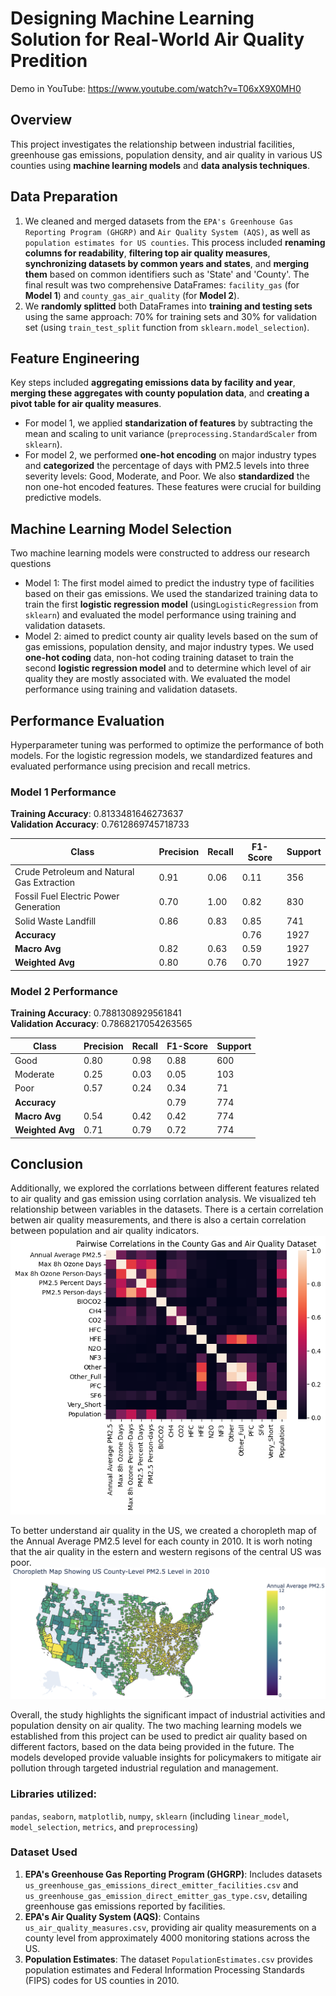 # Designing Machine Learning Solution for Real-World Air Quality Predition
Demo in YouTube: https://www.youtube.com/watch?v=T06xX9X0MH0 

## Overview
This project investigates the relationship between industrial facilities, greenhouse gas emissions, population density, and air quality in various US counties using **machine learning models** and **data analysis techniques**. 

## Data Preparation
1. We cleaned and merged datasets from the `EPA's Greenhouse Gas Reporting Program (GHGRP)` and `Air Quality System (AQS)`, as well as `population estimates for US counties`. This process included **renaming columns for readability**, **filtering top air quality measures**, **synchronizing datasets by common years and states**, and **merging them** based on common identifiers such as 'State' and 'County'. The final result was two comprehensive DataFrames: `facility_gas` (for **Model 1**) and `county_gas_air_quality` (for **Model 2**).
2. We **randomly splitted** both DataFrames into **training and testing sets** using the same approach: 70% for training sets and 30% for validation set (using `train_test_split` function from `sklearn.model_selection`).

## Feature Engineering
 Key steps included **aggregating emissions data by facility and year**, **merging these aggregates with county population data**, and **creating a pivot table for air quality measures**. 
 - For model 1, we applied **standarization of features** by subtracting the mean and scaling to unit variance (`preprocessing.StandardScaler` from `sklearn`). 
 - For model 2, we performed **one-hot encoding** on major industry types and **categorized** the percentage of days with PM2.5 levels into three severity levels: Good, Moderate, and Poor. We also **standardized** the non one-hot encoded features. 
 These features were crucial for building predictive models.

## Machine Learning Model Selection
Two machine learning models were constructed to address our research questions
- Model 1: The first model aimed to predict the industry type of facilities based on their gas emissions. We used the standarized training data to train the first **logistic regression model** (using`LogisticRegression` from `sklearn`) and evaluated the model performance using training and validation datasets. 
- Model 2: aimed to predict county air quality levels based on the sum of gas emissions, population density, and major industry types. We used **one-hot coding** data, non-hot coding training dataset to train the second **logistic regression model** and to determine which level of air quality they are mostly associated with. We evaluated the model performance using training and validation datasets.

## Performance Evaluation
Hyperparameter tuning was performed to optimize the performance of both models. For the logistic regression models, we standardized features and evaluated performance using precision and recall metrics. 
### Model 1 Performance
**Training Accuracy**: 0.8133481646273637  
**Validation Accuracy**: 0.7612869745718733

| Class                                  | Precision | Recall | F1-Score | Support |
|----------------------------------------|-----------|--------|----------|---------|
| Crude Petroleum and Natural Gas Extraction | 0.91      | 0.06   | 0.11     | 356     |
| Fossil Fuel Electric Power Generation   | 0.70      | 1.00   | 0.82     | 830     |
| Solid Waste Landfill                    | 0.86      | 0.83   | 0.85     | 741     |
| **Accuracy**                            |           |        | 0.76     | 1927    |
| **Macro Avg**                           | 0.82      | 0.63   | 0.59     | 1927    |
| **Weighted Avg**                        | 0.80      | 0.76   | 0.70     | 1927    |

### Model 2 Performance
**Training Accuracy**: 0.7881308929561841  
**Validation Accuracy**: 0.7868217054263565

| Class      | Precision | Recall | F1-Score | Support |
|------------|-----------|--------|----------|---------|
| Good       | 0.80      | 0.98   | 0.88     | 600     |
| Moderate   | 0.25      | 0.03   | 0.05     | 103     |
| Poor       | 0.57      | 0.24   | 0.34     | 71      |
| **Accuracy**   |           |        | 0.79     | 774     |
| **Macro Avg**  | 0.54      | 0.42   | 0.42     | 774     |
| **Weighted Avg** | 0.71      | 0.79   | 0.72     | 774     |

## Conclusion
Additionally, we explored the corrlations between different features related to air quality and gas emission using corrlation analysis. We visualized teh relationship between variables in the datasets. There is a certain correlation betwen air quality measurements, and there is also a certain correlation between population and air quality indicators. 
![pairwise correlation in county_gas_air_quality](figures/Figure7.png)

To better understand air quality in the US, we created a choropleth map of the Annual Average PM2.5 level for each county in 2010. It is worh noting that the air quality in the estern and western regisons of the central US was poor. 
![Distribution of air quality in each county of US in 2010](figures/Figure5.png)

Overall, the study highlights the significant impact of industrial activities and population density on air quality. The two maching learning models we established from this project can be used to predict air quality based on different factors, based on the data being provided in the future. The models developed provide valuable insights for policymakers to mitigate air pollution through targeted industrial regulation and management.

### Libraries utilized: 
`pandas`, `seaborn`, `matplotlib`, `numpy`, `sklearn` (including `linear_model`, `model_selection`, `metrics`, and `preprocessing`)

### Dataset Used
1. **EPA's Greenhouse Gas Reporting Program (GHGRP)**: Includes datasets `us_greenhouse_gas_emissions_direct_emitter_facilities.csv` and `us_greenhouse_gas_emission_direct_emitter_gas_type.csv`, detailing greenhouse gas emissions reported by facilities.
2. **EPA's Air Quality System (AQS)**: Contains `us_air_quality_measures.csv`, providing air quality measurements on a county level from approximately 4000 monitoring stations across the US.
3. **Population Estimates**: The dataset `PopulationEstimates.csv` provides population estimates and Federal Information Processing Standards (FIPS) codes for US counties in 2010.